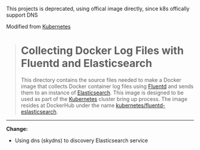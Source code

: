 This projects is deprecated, using offical image directly, since k8s offically support DNS

Modified from [Kubernetes](https://github.com/GoogleCloudPlatform/kubernetes/tree/master/contrib/logging/fluentd-es-image)

> # Collecting Docker Log Files with Fluentd and Elasticsearch
> This directory contains the source files needed to make a Docker image
> that collects Docker container log files using [Fluentd](http://www.fluentd.org/)
> and sends them to an instance of [Elasticsearch](http://www.elasticsearch.org/).
> This image is designed to be used as part of the [Kubernetes](https://github.com/GoogleCloudPlatform/kubernetes)
> cluster bring up process. The image resides at DockerHub under the name
> [kubernetes/fluentd-eslasticsearch](https://registry.hub.docker.com/u/kubernetes/fluentd-elasticsearch/).


- - -


**Change:**

* Using dns (skydns) to discovery Elasticsearch service
